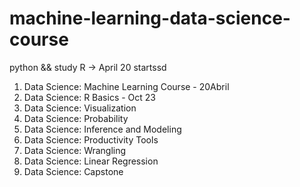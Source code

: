 # machine-learning-data-science-course
python &amp;&amp; study R -> April 20 startssd


1. Data Science: Machine Learning Course - 20Abril
2. Data Science: R Basics - Oct 23
3. Data Science: Visualization
4. Data Science: Probability
5. Data Science: Inference and Modeling
6. Data Science: Productivity Tools
7. Data Science: Wrangling
8. Data Science: Linear Regression
9. Data Science: Capstone
